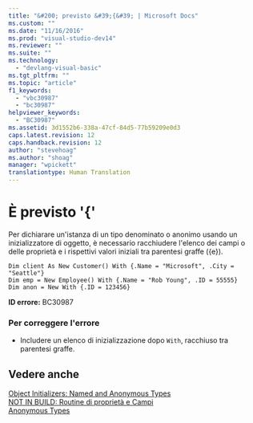 ```yaml
---
title: "&#200; previsto &#39;{&#39; | Microsoft Docs"
ms.custom: ""
ms.date: "11/16/2016"
ms.prod: "visual-studio-dev14"
ms.reviewer: ""
ms.suite: ""
ms.technology: 
  - "devlang-visual-basic"
ms.tgt_pltfrm: ""
ms.topic: "article"
f1_keywords: 
  - "vbc30987"
  - "bc30987"
helpviewer_keywords: 
  - "BC30987"
ms.assetid: 3d1552b6-338a-47cf-84d5-77b59209e0d3
caps.latest.revision: 12
caps.handback.revision: 12
author: "stevehoag"
ms.author: "shoag"
manager: "wpickett"
translationtype: Human Translation
---
```

# &#200; previsto &#39;{&#39;
Per dichiarare un'istanza di un tipo denominato o anonimo usando un inizializzatore di oggetto, è necessario racchiudere l'elenco dei campi o delle proprietà e i rispettivi valori iniziali tra parentesi graffe \({e}\).  
  
```  
Dim client As New Customer() With {.Name = "Microsoft", .City = "Seattle"}  
Dim emp = New Employee() With {.Name = "Rob Young", .ID = 55555}  
Dim anon = New With {.ID = 123456}  
```  
  
 **ID errore:** BC30987  
  
### Per correggere l'errore  
  
-   Includere un elenco di inizializzazione dopo `With`, racchiuso tra parentesi graffe.  
  
## Vedere anche  
 [Object Initializers: Named and Anonymous Types](../../visual-basic/programming-guide/language-features/objects-and-classes/object-initializers-named-and-anonymous-types.md)   
 [NOT IN BUILD: Routine di proprietà e Campi](http://msdn.microsoft.com/it-it/da1c05c1-87c7-40fa-b92c-e9c7e4d170f7)   
 [Anonymous Types](../../visual-basic/programming-guide/language-features/objects-and-classes/anonymous-types.md)